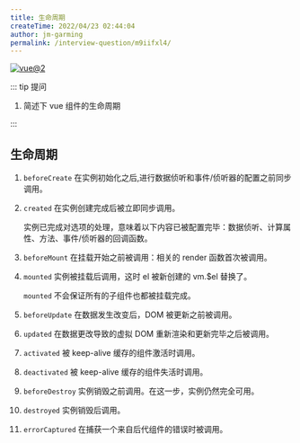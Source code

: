 ```yaml
---
title: 生命周期
createTime: 2022/04/23 02:44:04
author: jm-garming
permalink: /interview-question/m9iifxl4/
---
```


[![vue@2](https://img.shields.io/badge/vue-%402-brightgreen)](https://cn.vuejs.org/)

::: tip 提问

1. 简述下 vue 组件的生命周期

:::

## 生命周期

1. `beforeCreate` 在实例初始化之后,进行数据侦听和事件/侦听器的配置之前同步调用。

2. `created` 在实例创建完成后被立即同步调用。

   实例已完成对选项的处理，意味着以下内容已被配置完毕：数据侦听、计算属性、方法、事件/侦听器的回调函数。

3. `beforeMount` 在挂载开始之前被调用：相关的 render 函数首次被调用。

4. `mounted` 实例被挂载后调用，这时 el 被新创建的 vm.$el 替换了。

   `mounted` 不会保证所有的子组件也都被挂载完成。

5. `beforeUpdate` 在数据发生改变后，DOM 被更新之前被调用。

6. `updated` 在数据更改导致的虚拟 DOM 重新渲染和更新完毕之后被调用。

7. `activated` 被 keep-alive 缓存的组件激活时调用。

8. `deactivated` 被 keep-alive 缓存的组件失活时调用。

9. `beforeDestroy` 实例销毁之前调用。在这一步，实例仍然完全可用。

10. `destroyed` 实例销毁后调用。

11. `errorCaptured` 在捕获一个来自后代组件的错误时被调用。

